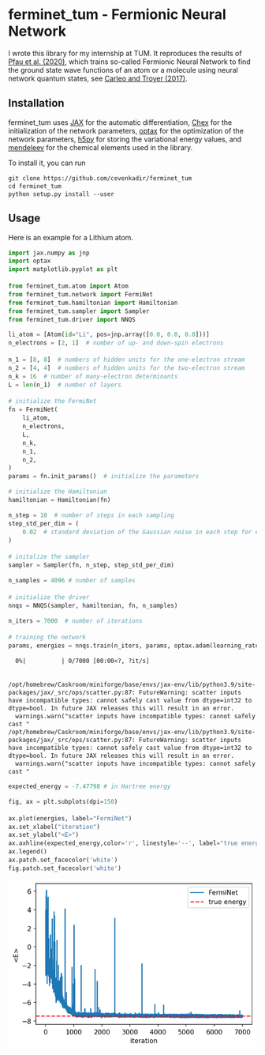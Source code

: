 # ferminet_tum - Fermionic Neural Network
I wrote this library for my internship at TUM. It reproduces the results of [Pfau et al. (2020)](https://link.aps.org/doi/10.1103/PhysRevResearch.2.033429 "Ab initio solution of the many-electron Schrödinger equation with deep neural networks"), which trains so-called Fermionic Neural Network to find the ground state wave functions of an atom or a molecule using neural network quantum states, see [Carleo and Troyer (2017)](https://dx.doi.org/10.1126/science.aag2302 "Solving the quantum many-body problem with artificial neural networks").

## Installation

ferminet_tum uses [JAX](https://github.com/google/jax) for the automatic differentiation, [Chex](https://github.com/deepmind/chex) for the initialization of the network parameters, [optax](https://github.com/deepmind/optax) for the optimization of the network parameters, [h5py](https://github.com/h5py/h5py) for storing the variational energy values, and [mendeleev](https://github.com/lmmentel/mendeleev) for the chemical elements used in the library.

To install it, you can run
```
git clone https://github.com/cevenkadir/ferminet_tum
cd ferminet_tum
python setup.py install --user
``` 

## Usage
Here is an example for a Lithium atom.


```python
import jax.numpy as jnp
import optax
import matplotlib.pyplot as plt

from ferminet_tum.atom import Atom
from ferminet_tum.network import FermiNet
from ferminet_tum.hamiltonian import Hamiltonian
from ferminet_tum.sampler import Sampler
from ferminet_tum.driver import NNQS
```


```python
li_atom = [Atom(id="Li", pos=jnp.array([0.0, 0.0, 0.0]))]
n_electrons = [2, 1]  # number of up- and down-spin electrons

n_1 = [8, 8]  # numbers of hidden units for the one-electron stream
n_2 = [4, 4]  # numbers of hidden units for the two-electron stream
n_k = 16  # number of many-electron determinants
L = len(n_1)  # number of layers

# initialize the FermiNet
fn = FermiNet(
    li_atom,
    n_electrons,
    L,
    n_k,
    n_1,
    n_2,
)
params = fn.init_params()  # initialize the parameters
```


```python
# initialize the Hamiltonian
hamiltonian = Hamiltonian(fn)
```


```python
n_step = 10  # number of steps in each sampling
step_std_per_dim = (
    0.02  # standard deviation of the Gaussian noise in each step for each dimension
)

# initalize the sampler
sampler = Sampler(fn, n_step, step_std_per_dim)
```


```python
n_samples = 4096 # number of samples

# initialize the driver
nnqs = NNQS(sampler, hamiltonian, fn, n_samples)
```


```python
n_iters = 7000  # number of iterations

# training the network
params, energies = nnqs.train(n_iters, params, optax.adam(learning_rate=1e-3))
```


      0%|          | 0/7000 [00:00<?, ?it/s]


    /opt/homebrew/Caskroom/miniforge/base/envs/jax-env/lib/python3.9/site-packages/jax/_src/ops/scatter.py:87: FutureWarning: scatter inputs have incompatible types: cannot safely cast value from dtype=int32 to dtype=bool. In future JAX releases this will result in an error.
      warnings.warn("scatter inputs have incompatible types: cannot safely cast "
    /opt/homebrew/Caskroom/miniforge/base/envs/jax-env/lib/python3.9/site-packages/jax/_src/ops/scatter.py:87: FutureWarning: scatter inputs have incompatible types: cannot safely cast value from dtype=int32 to dtype=bool. In future JAX releases this will result in an error.
      warnings.warn("scatter inputs have incompatible types: cannot safely cast "



```python
expected_energy = -7.47798 # in Hartree energy
```


```python
fig, ax = plt.subplots(dpi=150)

ax.plot(energies, label="FermiNet")
ax.set_xlabel("iteration")
ax.set_ylabel("<E>")
ax.axhline(expected_energy,color='r', linestyle='--', label="true energy")
ax.legend()
ax.patch.set_facecolor('white')
fig.patch.set_facecolor('white')
```


    
![png](README_files/README_10_0.png)
    



```python

```
